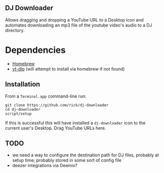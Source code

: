 ## DJ Downloader

Allows dragging and dropping a YouTube URL to a Desktop icon and automates downloading an mp3 file of the youtube video's audio to a DJ directory.

# Dependencies

 - [Homebrew](https://brew.sh/)
 - [yt-dlp](https://github.com/yt-dlp/yt-dlp) (will attempt to install via homebrew if not found)

## Installation

From a `Terminal.app` command-line run:

```
git clone https://github.com/rick/dj-downloader
cd dj-downloader
script/setup
```

If this is successful this will have installed a `dj-downloader` icon to the current user's Desktop. Drag YouTube URLs here.


## TODO

 - we need a way to configure the destination path for DJ files, probably at setup time; probably stored in some sort of config file
 - deezer integrations via Deemix?


